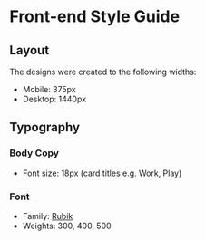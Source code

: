 # Front-end Style Guide

## Layout

The designs were created to the following widths:

- Mobile: 375px
- Desktop: 1440px


## Typography

### Body Copy

- Font size: 18px (card titles e.g. Work, Play)

### Font

- Family: [Rubik](https://fonts.google.com/specimen/Rubik)
- Weights: 300, 400, 500
